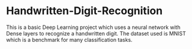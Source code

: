 # Handwritten-Digit-Recognition
This is a basic Deep Learning project which uses a neural network with Dense layers to recognize a handwritten digit.
The dataset used is MNIST which is a benchmark for many classification tasks.
